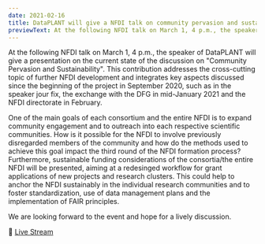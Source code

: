 ```yaml
---
date: 2021-02-16
title: DataPLANT will give a NFDI talk on community pervasion and sustainability
previewText: At the following NFDI talk on March 1, 4 p.m., the speaker of DataPLANT will give a presentation on the current state of the discussion on "Community Pervasion and Sustainability". This contribution addresses the cross-cutting topic of further NFDI development and integrates key aspects discussed since the beginning of the project in September 2020, such as in the speaker jour fix, the exchange with the DFG in mid-January 2021 and the NFDI directorate in February. One of the main goals of each ... 
---
```


At the following NFDI talk on March 1, 4 p.m., the speaker of DataPLANT will give a presentation on the current state of the discussion on "Community Pervasion and Sustainability". This contribution addresses the cross-cutting topic of further NFDI development and integrates key aspects discussed since the beginning of the project in September 2020, such as in the speaker jour fix, the exchange with the DFG in mid-January 2021 and the NFDI directorate in February.

One of the main goals of each consortium and the entire NFDI is to expand community engagement and to outreach into each respective scientific communities. How is it possible for the NFDI to involve previously disregarded members of the community and how do the methods used to achieve this goal impact the third round of the NFDI formation process? Furthermore, sustainable funding considerations of the consortia/the entire NFDI will be presented, aiming at a redesinged workflow for grant applications of new projects and research clusters. This could help to anchor the NFDI sustainably in the individual research communities and to foster standardization, use of data management plans and the implementation of FAIR principles.

We are looking forward to the event and hope for a lively discussion.

📣 [Live Stream](https://www.youtube.com/watch?v=VTGhtQmn2p4)